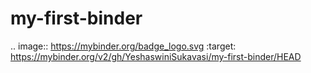 # my-first-binder
.. image:: https://mybinder.org/badge_logo.svg
 :target: https://mybinder.org/v2/gh/YeshaswiniSukavasi/my-first-binder/HEAD
